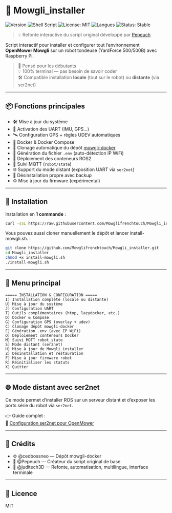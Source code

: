 # 🚀 Mowgli_installer

![Version](https://img.shields.io/badge/version-2.0.0-blue.svg)
![Shell Script](https://img.shields.io/badge/script-bash-blue)
![License: MIT](https://img.shields.io/badge/license-MIT-green.svg)
![Langues](https://img.shields.io/badge/langues-FR%20%7C%20EN-orange)
![Status: Stable](https://img.shields.io/badge/status-stable-brightgreen)

> 💡 Refonte interactive du script original développé par [Pepeuch](https://github.com/Pepeuch)

Script interactif pour installer et configurer tout l’environnement **OpenMower Mowgli** sur un robot tondeuse (YardForce 500/500B) avec Raspberry Pi.

> 🧠 Pensé pour les débutants  
> 💡 100% terminal — pas besoin de savoir coder  
> 🛠️ Compatible installation **locale** (tout sur le robot) ou **distante** (via ser2net)

---

## 📦 Fonctions principales

- 🛠 Mise à jour du système
- 🔌 Activation des UART (IMU, GPS…)
- 🛰️ Configuration GPS + règles UDEV automatiques
- 🐳 Docker & Docker Compose
- 📁 Clonage automatique du dépôt [mowgli-docker](https://github.com/cedbossneo/mowgli-docker)
- 🔐 Génération du fichier `.env` (auto-détection IP WiFi)
- 🚀 Déploiement des conteneurs ROS2
- 🧪 Suivi MQTT (`robot/state`)
- 🌐 Support du mode distant (exposition UART via `ser2net`)
- 🧼 Désinstallation propre avec backup
- ⚙️ Mise à jour du firmware (expérimental)
---

## 🚀 Installation

Installation en **1 commande** : 

```bash
curl -sSL https://raw.githubusercontent.com/Mowglifrenchtouch/Mowgli_installer/main/install.sh | bash
```

Vous pouvez aussi cloner manuellement le dépôt et lancer install-mowgli.sh. : 

```bash
git clone https://github.com/Mowglifrenchtouch/Mowgli_installer.git
cd Mowgli_installer
chmod +x install-mowgli.sh
./install-mowgli.sh
```

---

## 🧭 Menu principal

```
===== INSTALLATION & CONFIGURATION =====
I) Installation complète (locale ou distante)
U) Mise à jour du système
J) Configuration UART
T) Outils complémentaires (htop, lazydocker, etc.)
D) Docker & Compose
G) Configuration GPS (overlay + udev)
C) Clonage dépôt mowgli-docker
E) Génération .env (avec IP WiFi)
O) Déploiement conteneurs Docker
M) Suivi MQTT robot_state
S) Mode distant (ser2net)
H) Mise à jour de Mowgli_installer
Z) Désinstallation et restauration
F) Mise à jour firmware robot
R) Réinitialiser les statuts
X) Quitter

```

---

## 🌐 Mode distant avec ser2net

Ce mode permet d’installer ROS sur un serveur distant et d’exposer les ports série du robot via `ser2net`.

👉 Guide complet :  
🔗 [Configuration ser2net pour OpenMower](https://juditech3d.github.io/Guide-DIY-OpenMower-Mowgli-pour-Robots-Tondeuses-Yard500-et-500B/ser2net/)

---

## 🙏 Crédits

- ⚙️ @cedbossneo — Dépôt mowgli-docker
- 🧠 @Pepeuch — Créateur du script original de base
- 🧰 @juditech3D — Refonte, automatisation, multilingue, interface terminale

---

## 📄 Licence

MIT
